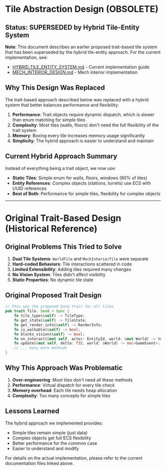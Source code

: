 # Tile Abstraction Design (OBSOLETE)

## Status: SUPERSEDED by Hybrid Tile-Entity System

**Note**: This document describes an earlier proposed trait-based tile system that has been superseded by the hybrid tile-entity approach. For the current implementation, see:
- [HYBRID_TILE_ENTITY_SYSTEM.md](./HYBRID_TILE_ENTITY_SYSTEM.md) - Current implementation guide
- [MECH_INTERIOR_DESIGN.md](./MECH_INTERIOR_DESIGN.md) - Mech interior implementation

## Why This Design Was Replaced

The trait-based approach described below was replaced with a hybrid system that better balances performance and flexibility:

1. **Performance**: Trait objects require dynamic dispatch, which is slower than enum matching for simple tiles
2. **Complexity**: Most tiles (walls, floors) don't need the full flexibility of the trait system
3. **Memory**: Boxing every tile increases memory usage significantly
4. **Simplicity**: The hybrid approach is easier to understand and maintain

## Current Hybrid Approach Summary

Instead of everything being a trait object, we now use:
- **Static Tiles**: Simple enum for walls, floors, windows (90% of tiles)
- **Entity References**: Complex objects (stations, turrets) use ECS with UUID references
- **Best of Both**: Performance for simple tiles, flexibility for complex objects

---

# Original Trait-Based Design (Historical Reference)

## Original Problems This Tried to Solve
1. **Dual Tile Systems**: `WorldTile` and `MechInteriorTile` were separate
2. **Hard-coded Behaviors**: Tile interactions scattered in code
3. **Limited Extensibility**: Adding tiles required many changes
4. **No Vision System**: Tiles didn't affect visibility
5. **Static Properties**: No dynamic tile state

## Original Proposed Trait Design

```rust
// This was the proposed base trait for all tiles
pub trait Tile: Send + Sync {
    fn tile_type(&self) -> TileType;
    fn get_state(&self) -> TileState;
    fn get_render_info(&self) -> RenderInfo;
    fn is_walkable(&self) -> bool;
    fn blocks_vision(&self) -> bool;
    fn on_interact(&mut self, actor: EntityId, world: &mut World) -> Vec<GameEvent>;
    fn update(&mut self, delta: f32, world: &World) -> Vec<GameEvent>;
    // ... many more methods
}
```

## Why This Approach Was Problematic

1. **Over-engineering**: Most tiles don't need all these methods
2. **Performance**: Virtual dispatch for every tile check
3. **Memory overhead**: Each tile needs heap allocation
4. **Complexity**: Too many concepts for simple tiles

## Lessons Learned

The hybrid approach we implemented provides:
- Simple tiles remain simple (just data)
- Complex objects get full ECS flexibility
- Better performance for the common case
- Easier to understand and modify

For details on the actual implementation, please refer to the current documentation files linked above.